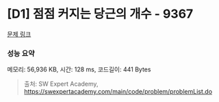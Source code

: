 # [D1] 점점 커지는 당근의 개수 - 9367 

[문제 링크](https://swexpertacademy.com/main/code/problem/problemDetail.do?contestProbId=AW_nY2m6OLADFARY) 

### 성능 요약

메모리: 56,936 KB, 시간: 128 ms, 코드길이: 441 Bytes



> 출처: SW Expert Academy, https://swexpertacademy.com/main/code/problem/problemList.do